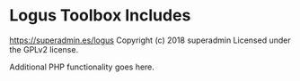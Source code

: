 # Logus Toolbox Includes #
https://superadmin.es/logus
Copyright (c) 2018 superadmin
Licensed under the GPLv2 license.

Additional PHP functionality goes here.